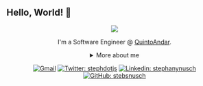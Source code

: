 ## Hello, World! 👋

<div align="center">
  
<img src="https://github.blog/wp-content/uploads/2018/10/46896184-b679fc80-ce30-11e8-88bf-921e9b788f7c.gif?resize=200%2C200" />

I'm a Software Engineer @ [QuintoAndar](https://quintoandar.com.br/).

<details>
  <summary> More about me</summary>
<div align="left">
 
``` js
const stebs = {
    personal: {
        fullName: 'Stephany Nusch',
        birthDate: '1995-05-20',
        pronouns: 'she' | 'her',
        interests: ['music', 'games', 'language learning', 'anime'],
        motivation: [
            'Help improving diversity and inclusion',
            'Making life easier and smarter through tech',
        ],
    },
    technical: {
        technologies: {
            frontEnd: {
                Javascript: ['Angular', 'React', 'VueJS', 'Redux', 'Jest'],
                HTML: ['HTML5', 'Semantic HTML'],
                CSS: ['sass', 'styled-components', 'Bootstrap'],
            },
            backEnd: {
                Java: ['Spring Framework'],
                Javascript: ['Node.js', 'Express']
            },
            mobile: ['Flutter', 'Ionic'],
            databases: ['mongoDb', 'mySql'],
            architecture: ['Single Page Applications', 'Domain Driven Design', 'Feature First'],
        },
    }
}
```
  </div>
</details>

[![Gmail](https://img.shields.io/twitter/url?label=email&logo=gmail&style=social&url=http%3A%2F%2Fmailto%3Astephanyn7%40gmail.com)](mailto:stephanyn7@gmail.com)
[![Twitter: stephdotjs](https://img.shields.io/twitter/follow/stebsnusch?style=social)](https://twitter.com/stephdotjs)
[![Linkedin: stephanynusch](https://img.shields.io/badge/-stephanynusch-blue?style=flat-square&logo=Linkedin&logoColor=white&link=https://www.linkedin.com/in/stephanynusch/)](https://www.linkedin.com/in/stephanynusch/)
[![GitHub: stebsnusch](https://img.shields.io/github/followers/stebsnusch?label=follow&style=social)](https://github.com/stebsnusch)
</div>
